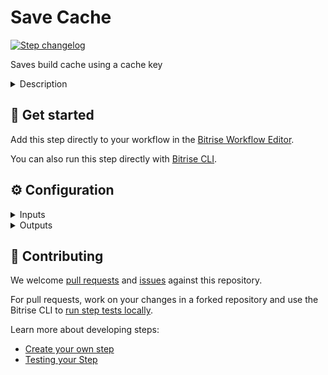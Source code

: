 # Save Cache

[![Step changelog](https://shields.io/github/v/release/bitrise-steplib/bitrise-step-save-cache?include_prereleases&label=changelog&color=blueviolet)](https://github.com/bitrise-steplib/bitrise-step-save-cache/releases)

Saves build cache using a cache key

<details>
<summary>Description</summary>

TODO
</details>

## 🧩 Get started

Add this step directly to your workflow in the [Bitrise Workflow Editor](https://devcenter.bitrise.io/steps-and-workflows/steps-and-workflows-index/).

You can also run this step directly with [Bitrise CLI](https://github.com/bitrise-io/bitrise).

## ⚙️ Configuration

<details>
<summary>Inputs</summary>

| Key | Description | Flags | Default |
| --- | --- | --- | --- |
| `verbose_log` | If this input is set, the Step will print additional logs for debugging. |  | `no` |
</details>

<details>
<summary>Outputs</summary>
There are no outputs defined in this step
</details>

## 🙋 Contributing

We welcome [pull requests](https://github.com/bitrise-steplib/bitrise-step-save-cache/pulls) and [issues](https://github.com/bitrise-steplib/bitrise-step-save-cache/issues) against this repository.

For pull requests, work on your changes in a forked repository and use the Bitrise CLI to [run step tests locally](https://devcenter.bitrise.io/bitrise-cli/run-your-first-build/).

Learn more about developing steps:

- [Create your own step](https://devcenter.bitrise.io/contributors/create-your-own-step/)
- [Testing your Step](https://devcenter.bitrise.io/contributors/testing-and-versioning-your-steps/)

